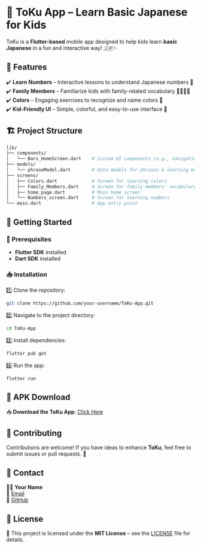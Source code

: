 # 🎌 ToKu App – Learn Basic Japanese for Kids  

ToKu is a **Flutter-based** mobile app designed to help kids learn **basic Japanese** in a fun and interactive way! 🇯🇵✨  

## 📌 Features  

✔️ **Learn Numbers** – Interactive lessons to understand Japanese numbers 🔢  
✔️ **Family Members** – Familiarize kids with family-related vocabulary 👨‍👩‍👧‍👦  
✔️ **Colors** – Engaging exercises to recognize and name colors 🎨  
✔️ **Kid-Friendly UI** – Simple, colorful, and easy-to-use interface 🌟  

## 🏗 Project Structure  

```bash
lib/
├── components/
│   └── Bars_HomeScreen.dart    # Custom UI components (e.g., navigation bars)
├── models/
│   └── phraseModel.dart        # Data models for phrases & learning materials
├── screens/
│   ├── Colors.dart             # Screen for learning colors
│   ├── Family_Members.dart     # Screen for family members' vocabulary
│   ├── home_page.dart          # Main home screen
│   └── Numbers_screen.dart     # Screen for learning numbers
└── main.dart                   # App entry point
```

## 🚀 Getting Started  

### 📌 Prerequisites  

- **Flutter SDK** installed  
- **Dart SDK** installed  

### 📥 Installation  

1️⃣ Clone the repository:  
```sh
git clone https://github.com/your-username/ToKu-App.git
```
2️⃣ Navigate to the project directory:  
```sh
cd ToKu-App
```
3️⃣ Install dependencies:  
```sh
flutter pub get
```
4️⃣ Run the app:  
```sh
flutter run
```

## 📂 APK Download  

📥 **Download the ToKu App**: [Click Here](https://drive.google.com/drive/folders/1UUJsjCm0xZLBjjxwTfIZX-AYe8AvxZpI?usp=sharing)  

## 🤝 Contributing  

Contributions are welcome! If you have ideas to enhance **ToKu**, feel free to submit issues or pull requests. 🚀  

## 📧 Contact  

👨‍💻 **Your Name**  
📧 [Email](mailto:your.email@example.com)  
🔗 [GitHub](https://github.com/your-username)  

## 📝 License  

📄 This project is licensed under the **MIT License** – see the [LICENSE](LICENSE) file for details.  
